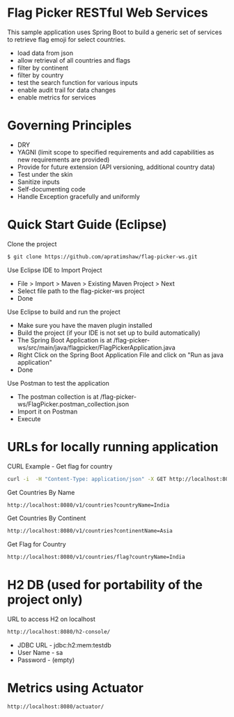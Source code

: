 # Flag Picker RESTful Web Services

This sample application uses Spring Boot to build a generic set of services to retrieve flag emoji for select countries. 

  - load data from json
  - allow retrieval of all countries and flags
  - filter by continent
  - filter by country
  - test the search function for various inputs
  - enable audit trail for data changes
  - enable metrics for services 

# Governing Principles

  - DRY  
  - YAGNI (limit scope to specified requirements and add capabilities as new requirements are provided) 
  - Provide for future extension (API versioning, additional country data)
  - Test under the skin
  - Sanitize inputs
  - Self-documenting code
  - Handle Exception gracefully and uniformly
  

 # Quick Start Guide (Eclipse)

Clone the project
 ```sh
$ git clone https://github.com/apratimshaw/flag-picker-ws.git
``` 
Use Eclipse IDE to Import Project
  - File > Import > Maven > Existing Maven Project > Next
  - Select file path to the flag-picker-ws project
  - Done
  
Use Eclipse to build and run the project
  - Make sure you have the maven plugin installed
  - Build the project (if your IDE is not set up to build automatically)
  - The Spring Boot Application is at /flag-picker-ws/src/main/java/flagpicker/FlagPickerApplication.java
  - Right Click on the Spring Boot Application File and click on "Run as java application"
  - Done
  
Use Postman to test the application
  - The postman collection is at /flag-picker-ws/FlagPicker.postman_collection.json
  - Import it on Postman
  - Execute
  
# URLs for locally running application
CURL Example - Get flag for country
 ```sh
curl -i  -H "Content-Type: application/json" -X GET http://localhost:8080/v1/countries?countryName=India
``` 
Get Countries By Name
```sh
http://localhost:8080/v1/countries?countryName=India
```
Get Countries By Continent
```sh
http://localhost:8080/v1/countries?continentName=Asia
```
Get Flag for Country
```sh
http://localhost:8080/v1/countries/flag?countryName=India
```
# H2 DB (used for portability of the project only)
URL to access H2 on localhost
```sh
http://localhost:8080/h2-console/
```
- JDBC URL - jdbc:h2:mem:testdb
- User Name - sa
- Password - (empty)
  
# Metrics using Actuator
```sh
http://localhost:8080/actuator/
```
